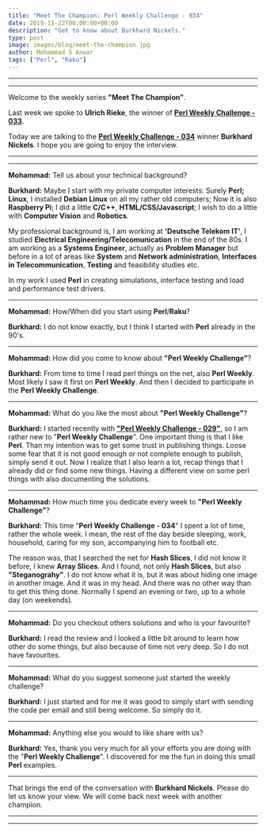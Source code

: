 ```yaml
---
title: "Meet The Champion: Perl Weekly Challenge - 034"
date: 2019-11-22T00:00:00+00:00
description: "Get to know about Burkhard Nickels."
type: post
image: images/blog/meet-the-champion.jpg
author: Mohammad S Anwar
tags: ["Perl", "Raku"]
---
```

---
---

Welcome to the weekly series **"Meet The Champion"**.

Last week we spoke to **Ulrich Rieke**, the winner of **[Perl Weekly Challenge - 033](/blog/meet-the-champion-033)**.

Today we are talking to the **[Perl Weekly Challenge - 034](/blog/perl-weekly-challenge-034)** winner **Burkhard Nickels**. I hope you are going to enjoy the interview.

---
---

**Mohammad:** Tell us about your technical background?

**Burkhard:** Maybe I start with my private computer interests: Surely **Perl; Linux**, I installed **Debian Linux** on all my rather old computers; Now it is also **Raspberry Pi**; I did a little **C/C++**, **HTML/CSS/Javascript**; I wish to do a little with **Computer Vision** and **Robotics**.

My professional background is, I am working at **'Deutsche Telekom IT'**, I studied **Electrical Engineering/Telecomunication** in the end of the 80s. I am working as a **Systems Engineer**, actually as **Problem Manager** but before in a lot of areas like **System** and **Network administration**, **Interfaces in Telecommunication**, **Testing** and feasibility studies etc.

In my work I used **Perl** in creating simulations, interface testing and load and performance test drivers.

---

**Mohammad:** How/When did you start using **Perl**/**Raku**?

**Burkhard:** I do not know exactly, but I think I started with **Perl** already in the 90's.

---

**Mohammad:** How did you come to know about **"Perl Weekly Challenge"**?

**Burkhard:** From time to time I read perl things on the net, also **Perl Weekly**. Most likely I saw it first on **Perl Weekly**. And then I decided to participate in the **Perl Weekly Challenge**.

---

**Mohammad:** What do you like the most about **"Perl Weekly Challenge"**?

**Burkhard:** I started recently with [**"Perl Weekly Challenge - 029"**](/blog/perl-weekly-challenge-029), so I am rather new to "**Perl Weekly Challenge**". One important thing is that I like **Perl**. Than my intention was to get some trust in publishing things. Loose some fear that it is not good enough or not complete enough to publish, simply send it out. Now I realize that I also learn a lot, recap things that I already did or find some new things. Having a different view on some perl things with also documenting the solutions.

---

**Mohammad:** How much time you dedicate every week to **"Perl Weekly Challenge"**?

**Burkhard:** This time "**Perl Weekly Challenge - 034**" I spent a lot of time, rather the whole week. I mean, the rest of the day beside sleeping, work, household, caring for my son, accompanying him to football etc.

The reason was, that I searched the net for **Hash Slices**, I did not know it before, I knew **Array Slices**. And I found, not only **Hash Slices**, but also **"Steganograhy"**. I do not know what it is, but it was about hiding one image in another image. And it was in my head. And there was no other way than to get this thing done. Normally I spend an evening or two, up to a whole day (on weekends).

---

**Mohammad:** Do you checkout others solutions and who is your favourite?

**Burkhard:** I read the review and I looked a little bit around to learn how other do some things, but also because of time not very deep. So I do not have favourites.

---

**Mohammad:** What do you suggest someone just started the weekly challenge?

**Burkhard:** I just started and for me it was good to simply start with sending the code per email and still being welcome. So simply do it.

---

**Mohammad:** Anything else you would to like share with us?

**Burkhard:** Yes, thank you very much for all your efforts you are doing with the "**Perl Weekly Challenge**". I discovered for me the fun in doing this small **Perl** examples.

---

That brings the end of the conversation with **Burkhard Nickels**. Please do let us know your view. We will come back next week with another champion.

---
---
